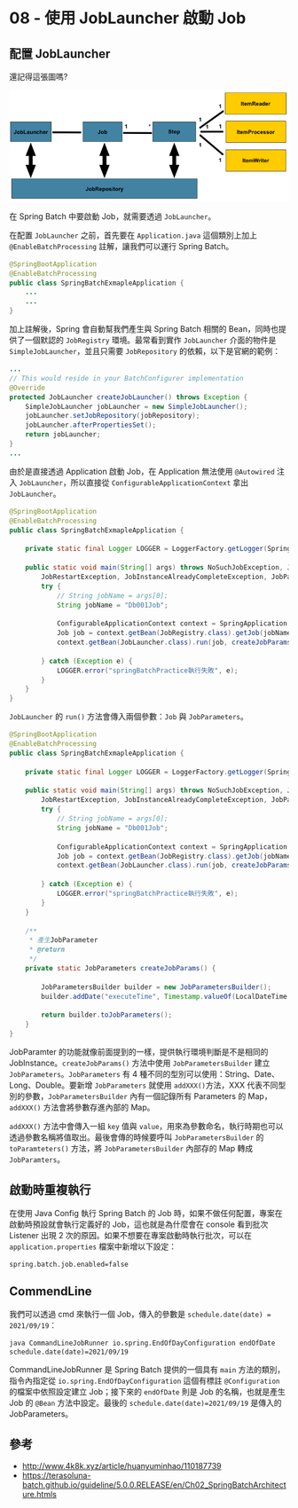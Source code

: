 # 08 - 使用 JobLauncher 啟動 Job

## 配置 JobLauncher
還記得這張圖嗎?

![](/images/1-2.png)

在 Spring Batch 中要啟動 Job，就需要透過 `JobLauncher`。

在配置 `JobLauncher` 之前，首先要在 `Application.java` 這個類別上加上 `@EnableBatchProcessing` 註解，讓我們可以運行 Spring Batch。

```java
@SpringBootApplication
@EnableBatchProcessing
public class SpringBatchExmapleApplication {
    ...
    ...
}
```

加上註解後，Spring 會自動幫我們產生與 Spring Batch 相關的 Bean，同時也提供了一個默認的 `JobRegistry` 環境。最常看到實作 `JobLauncher` 介面的物件是 `SimpleJobLauncher`，並且只需要 `JobRepository` 的依賴，以下是官網的範例：

```java
...
// This would reside in your BatchConfigurer implementation
@Override
protected JobLauncher createJobLauncher() throws Exception {
	SimpleJobLauncher jobLauncher = new SimpleJobLauncher();
	jobLauncher.setJobRepository(jobRepository);
	jobLauncher.afterPropertiesSet();
	return jobLauncher;
}
...
```

由於是直接透過 Application 啟動 Job，在 Application 無法使用 `@Autowired` 注入 `JobLauncher`，所以直接從 `ConfigurableApplicationContext` 拿出 `JobLauncher`。

```java
@SpringBootApplication
@EnableBatchProcessing
public class SpringBatchExmapleApplication {

    private static final Logger LOGGER = LoggerFactory.getLogger(SpringBatchExmapleApplication.class);

    public static void main(String[] args) throws NoSuchJobException, JobExecutionAlreadyRunningException,
        JobRestartException, JobInstanceAlreadyCompleteException, JobParametersInvalidException {
        try {
            // String jobName = args[0];
            String jobName = "Db001Job";

            ConfigurableApplicationContext context = SpringApplication.run(SpringBatchExmapleApplication.class, args);
            Job job = context.getBean(JobRegistry.class).getJob(jobName);
            context.getBean(JobLauncher.class).run(job, createJobParams());

        } catch (Exception e) {
            LOGGER.error("springBatchPractice執行失敗", e);
        }
    }
}
```

`JobLauncher` 的 `run()` 方法會傳入兩個參數：`Job` 與 `JobParameters`。

```java
@SpringBootApplication
@EnableBatchProcessing
public class SpringBatchExmapleApplication {

    private static final Logger LOGGER = LoggerFactory.getLogger(SpringBatchExmapleApplication.class);

    public static void main(String[] args) throws NoSuchJobException, JobExecutionAlreadyRunningException,
        JobRestartException, JobInstanceAlreadyCompleteException, JobParametersInvalidException {
        try {
            // String jobName = args[0];
            String jobName = "Db001Job";

            ConfigurableApplicationContext context = SpringApplication.run(SpringBatchExmapleApplication.class, args);
            Job job = context.getBean(JobRegistry.class).getJob(jobName);
            context.getBean(JobLauncher.class).run(job, createJobParams());

        } catch (Exception e) {
            LOGGER.error("springBatchPractice執行失敗", e);
        }
    }

    /**
     * 產生JobParameter
     * @return
     */
    private static JobParameters createJobParams() {

        JobParametersBuilder builder = new JobParametersBuilder();
        builder.addDate("executeTime", Timestamp.valueOf(LocalDateTime.now()));

        return builder.toJobParameters();
    }
}
```

JobParamter 的功能就像前面提到的一樣，提供執行環境判斷是不是相同的 JobInstance。`createJobParams()` 方法中使用 `JobParametersBuilder` 建立 `JobParameters`。`JobParameters` 有 4 種不同的型別可以使用：String、Date、Long、Double。要新增 `JobParameters` 就使用 `addXXX()`方法，XXX 代表不同型別的參數，`JobParametersBuilder` 內有一個記錄所有 Parameters 的 Map，`addXXX()` 方法會將參數存進內部的 Map。

`addXXX()` 方法中會傳入一組 `key` 值與 `value`，用來為參數命名，執行時期也可以透過參數名稱將值取出。最後會傳的時候要呼叫 `JobParametersBuilder` 的 `toParamteters()` 方法，將 `JobParametersBuilder` 內部存的 Map 轉成 `JobParamters`。

## 啟動時重複執行
在使用 Java Config 執行 Spring Batch 的 Job 時，如果不做任何配置，專案在啟動時預設就會執行定義好的 Job，這也就是為什麼會在 console 看到批次 Listener 出現 2 次的原因。如果不想要在專案啟動時執行批次，可以在 `application.properties` 檔案中新增以下設定：

```properties
spring.batch.job.enabled=false
```

## CommendLine
我們可以透過 cmd 來執行一個 Job，傳入的參數是 `schedule.date(date) = 2021/09/19`：
```
java CommandLineJobRunner io.spring.EndOfDayConfiguration endOfDate schedule.date(date)=2021/09/19
```

CommandLineJobRunner 是 Spring Batch 提供的一個具有 `main` 方法的類別，指令內指定從 `io.spring.EndOfDayConfiguration` 這個有標註 `@Configuration` 的檔案中依照設定建立 Job；接下來的 `endOfDate` 則是 Job 的名稱，也就是產生 Job 的 `@Bean` 方法中設定。最後的 `schedule.date(date)=2021/09/19` 是傳入的 JobParameters。

## 參考
* http://www.4k8k.xyz/article/huanyuminhao/110187739
* https://terasoluna-batch.github.io/guideline/5.0.0.RELEASE/en/Ch02_SpringBatchArchitecture.htmls
